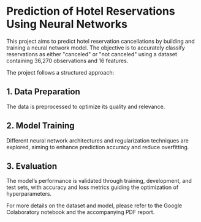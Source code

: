 # Prediction of Hotel Reservations Using Neural Networks

This project aims to predict hotel reservation cancellations by building and training a neural network model. The objective is to accurately classify reservations as either "canceled" or "not canceled" using a dataset containing 36,270 observations and 16 features.

The project follows a structured approach:

## 1. Data Preparation
The data is preprocessed to optimize its quality and relevance.

## 2. Model Training
Different neural network architectures and regularization techniques are explored, aiming to enhance prediction accuracy and reduce overfitting.

## 3. Evaluation
The model’s performance is validated through training, development, and test sets, with accuracy and loss metrics guiding the optimization of hyperparameters.

For more details on the dataset and model, please refer to the Google Colaboratory notebook and the accompanying PDF report.
